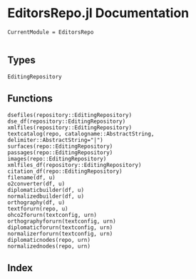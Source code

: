 # EditorsRepo.jl Documentation
```@meta
CurrentModule = EditorsRepo
```
```@contents
```
## Types
```@docs
EditingRepository
```

## Functions
```@docs
dsefiles(repository::EditingRepository)
dse_df(repository::EditingRepository)
xmlfiles(repository::EditingRepository)
textcatalog(repo, catalogname::AbstractString, delimiter::AbstractString="|")
surfaces(repo::EditingRepository)
passages(repo::EditingRepository)
images(repo::EditingRepository)
xmlfiles_df(repository::EditingRepository)
citation_df(repo::EditingRepository)
filename(df, u)
o2converter(df, u)
diplomaticbuilder(df, u)
normalizedbuilder(df, u)
orthography(df, u)
textforurn(repo, u)
ohco2forurn(textconfig, urn)
orthographyforurn(textconfig, urn)
diplomaticforurn(textconfig, urn)
normalizerforurn(textconfig, urn)
diplomaticnodes(repo, urn)
normalizednodes(repo, urn)
```
## Index
```@index
```
